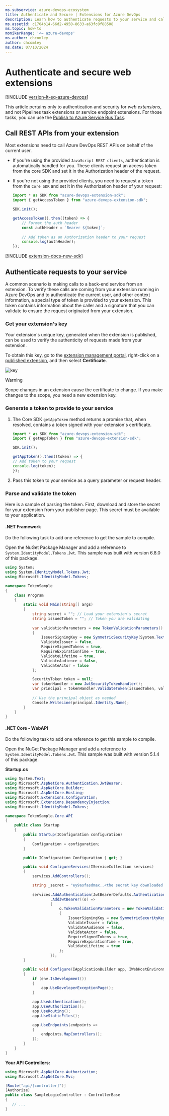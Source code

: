 ```yaml
---
ms.subservice: azure-devops-ecosystem
title: Authenticate and Secure | Extensions for Azure DevOps 
description: Learn how to authenticate requests to your service and call REST APIs from your Azure DevOps extension.
ms.assetid: c1704b14-66d2-4950-8633-a63fc8f88508
ms.topic: how-to
monikerRange: '<= azure-devops'
ms.author: chcomley
author: chcomley
ms.date: 07/10/2024
---
```


# Authenticate and secure web extensions

[!INCLUDE [version-lt-eq-azure-devops](../../includes/version-lt-eq-azure-devops.md)]

This article pertains only to authentication and security for _web extensions_, and not Pipelines task extensions or service endpoint extensions. For those tasks, you can use the [Publish to Azure Service Bus Task](/azure/devops/pipelines/tasks/reference/publish-to-azure-service-bus-v1).

## Call REST APIs from your extension

Most extensions need to call Azure DevOps REST APIs on behalf of the current user. 
* If you're using the provided `JavaScript REST clients`, authentication is automatically handled for you. These clients request an access token from the core SDK and set it in the Authorization header of the request.
* If you're not using the provided clients, you need to request a token from the `Core SDK` and set it in the Authorization header of your request:

    ```javascript
    import * as SDK from "azure-devops-extension-sdk";
    import { getAccessToken } from "azure-devops-extension-sdk";
    
    SDK.init();
    
    getAccessToken().then((token) => {
        // Format the auth header
        const authHeader = `Bearer ${token}`;
        
        // Add token as an Authorization header to your request
        console.log(authHeader);
    });
    ```

[!INCLUDE [extension-docs-new-sdk](../../includes/extension-docs-new-sdk.md)]

## Authenticate requests to your service

A common scenario is making calls to a back-end service from an extension. To verify these calls are coming from your extension running in Azure DevOps and to authenticate the current user, and other context information, a special type of token is provided to your extension. This token contains information about the caller and a signature that you can validate to ensure the request originated from your extension.

### Get your extension's key

Your extension's unique key, generated when the extension is published, can be used to verify the authenticity of requests made from your extension.

To obtain this key, go to the [extension management portal](https://aka.ms/vsmarketplace-manage), right-click on a [published extension](../publish/overview.md), and then select **Certificate**.

![key](./media/get-extension-key.png)

> [!WARNING]
> Scope changes in an extension cause the certificate to change. If you make changes to the scope, you need a new extension key.

### Generate a token to provide to your service

1. The Core SDK `getAppToken` method returns a promise that, when resolved, contains a token signed with your extension's certificate.

    ```javascript
    import * as SDK from "azure-devops-extension-sdk";
    import { getAppToken } from "azure-devops-extension-sdk";

    SDK.init();

    getAppToken().then((token) => {
    // Add token to your request
    console.log(token);
    });
    ```

2. Pass this token to your service as a query parameter or request header.

### Parse and validate the token

Here is a sample of parsing the token. First, download and store the secret for your extension from your publisher page. This secret must be available to your application.

#### .NET Framework

Do the following task to add one reference to get the sample to compile.

Open the NuGet Package Manager and add a reference to `System.IdentityModel.Tokens.Jwt`. This sample was built with version 6.8.0 of this package.

```csharp
using System;
using System.IdentityModel.Tokens.Jwt;
using Microsoft.IdentityModel.Tokens;

namespace TokenSample
{
    class Program
    {
        static void Main(string[] args)
        {
            string secret = ""; // Load your extension's secret
            string issuedToken = ""; // Token you are validating
                
            var validationParameters = new TokenValidationParameters()
            {
                IssuerSigningKey = new SymmetricSecurityKey(System.Text.Encoding.UTF8.GetBytes(secret)),
                ValidateIssuer = false,
                RequireSignedTokens = true,
                RequireExpirationTime = true,
                ValidateLifetime = true,
                ValidateAudience = false,
                ValidateActor = false
            };

            SecurityToken token = null;
            var tokenHandler = new JwtSecurityTokenHandler();
            var principal = tokenHandler.ValidateToken(issuedToken, validationParameters, out token);
            
            // Use the principal object as needed
            Console.WriteLine(principal.Identity.Name);
        }
    }
}
```

#### .NET Core - WebAPI

Do the following task to add one reference to get this sample to compile.

Open the NuGet Package Manager and add a reference to `System.IdentityModel.Tokens.Jwt`. This sample was built with version 5.1.4 of this package.

**Startup.cs**

```csharp
using System.Text;
using Microsoft.AspNetCore.Authentication.JwtBearer;
using Microsoft.AspNetCore.Builder;
using Microsoft.AspNetCore.Hosting;
using Microsoft.Extensions.Configuration;
using Microsoft.Extensions.DependencyInjection;
using Microsoft.IdentityModel.Tokens;

namespace TokenSample.Core.API
{
    public class Startup
    {
        public Startup(IConfiguration configuration)
        {
            Configuration = configuration;
        }

        public IConfiguration Configuration { get; }

        public void ConfigureServices(IServiceCollection services)
        {
            services.AddControllers();

            string _secret = "ey9asfasdmax..<the secret key downloaded from the Azure DevOps Services publisher page>.9faf7eh";
        
            services.AddAuthentication(JwtBearerDefaults.AuthenticationScheme)
                    .AddJwtBearer((o) =>
                    {
                        o.TokenValidationParameters = new TokenValidationParameters()
                        {
                            IssuerSigningKey = new SymmetricSecurityKey(Encoding.UTF8.GetBytes(_secret)),
                            ValidateIssuer = false,
                            ValidateAudience = false,
                            ValidateActor = false,
                            RequireSignedTokens = true,
                            RequireExpirationTime = true,
                            ValidateLifetime = true
                        };    
                    });
        }

        public void Configure(IApplicationBuilder app, IWebHostEnvironment env)
        {
            if (env.IsDevelopment())
            {
                app.UseDeveloperExceptionPage();
            }

            app.UseAuthentication();
            app.UseAuthorization();
            app.UseRouting();
            app.UseStaticFiles();

            app.UseEndpoints(endpoints =>
            {
                endpoints.MapControllers();
            });
        }
    }
}
```

**Your API Controllers:**

```csharp
using Microsoft.AspNetCore.Authorization;
using Microsoft.AspNetCore.Mvc;

[Route("api/[controller]")]
[Authorize]
public class SampleLogicController : ControllerBase
{
   // ...
}
```
